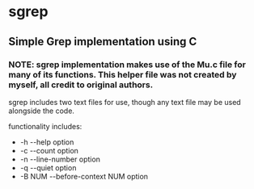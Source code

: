 # sgrep
## Simple Grep implementation using C
### NOTE: sgrep implementation makes use of the Mu.c file for many of its functions. This helper file was not created by myself, all credit to original authors.
sgrep includes two text files for use, though any text file may be used alongside the code.

functionality includes:
- -h --help option
- -c --count option
- -n --line-number option
- -q --quiet option
- -B NUM --before-context NUM option
